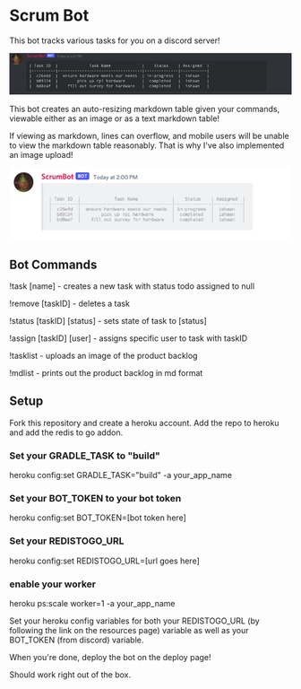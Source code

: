 # Scrum Bot

This bot tracks various tasks for you on a discord server!


![scrumMaster](scrum_master_in_action.png)

This bot creates an auto-resizing markdown table given your commands, viewable either as an image or as a text markdown table!

If viewing as markdown, lines can overflow, and mobile users will be unable to view the markdown table reasonably. That is why I've also implemented an image upload!

![imageupload](image_upload_discovery.png)

## Bot Commands

!task [name] - creates a new task with status todo assigned to null

!remove [taskID] - deletes a task

!status [taskID] [status] - sets state of task to [status]

!assign [taskID] [user] - assigns specific user to task with taskID

!tasklist - uploads an image of the product backlog

!mdlist - prints out the product backlog in md format

## Setup

Fork this repository and create a heroku account. Add the repo to heroku and add the redis to go addon.

### Set your GRADLE_TASK to "build"

heroku config:set GRADLE_TASK="build" -a your_app_name

### Set your BOT_TOKEN to your bot token

heroku config:set BOT_TOKEN=[bot token here]

### Set your REDISTOGO_URL

heroku config:set REDISTOGO_URL=[url goes here]

### enable your worker

heroku ps:scale worker=1 -a your_app_name



Set your heroku config variables for both your REDISTOGO_URL (by following the link on the resources page) variable as well as your BOT_TOKEN (from discord) variable.

When you're done, deploy the bot on the deploy page!

Should work right out of the box.
